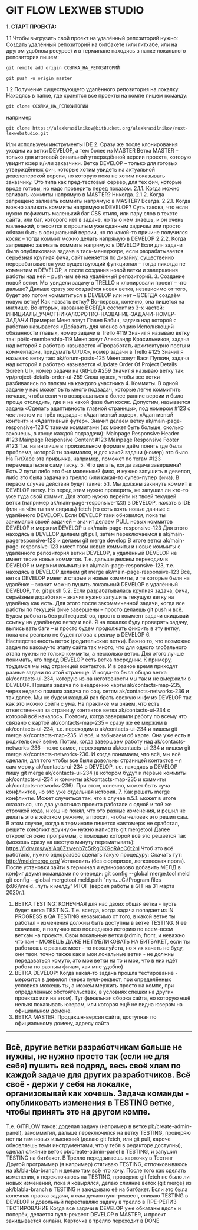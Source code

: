 ﻿# GIT FLOW LEXWEB STUDIO

**1. СТАРТ ПРОЕКТА:**

1.1 Чтобы выгрузить свой проект на удалённый репозиторий нужно:
Создать удалённый репозиторий на битбакете (или гитхабе, или на другом удобном ресурсе) и в терминале
находясь в папке локального репозитория пишем:

 ``git remote add origin ССЫЛКА_НА_РЕПОЗИТОРИЙ``

 ``git push -u origin master``


1.2 Получение существующего удалённого репозитория на локалку.
Находясь в папке, где хранятся все проекты на компе пишем команду:

`git clone ССЫЛКА_НА_РЕПОЗИТОРИЙ`

например

`git clone https://alexkrasilnikov@bitbucket.org/alexkrasilnikov/nuxt-lexwebstudio.git`

Или используем инструменты IDE
2. Сразу же после клонирования уходим из ветки DEVELOP, а тем более из MASTER
Ветка MASTER – только для итоговой финальной утверждённой версии проекта, которую
увидит юзер и/или заказчики.
Ветка DEVELOP – только для готовых утверждённых фич, которые хотим увидеть на
актуальной девелоперской версии, но которую пока не хотим показывать заказчику. Это
типа как пред-тестовый сервер, для тех фич, которые вроде готовы, но надо проверить
перед показом.
2.1.1. Когда можно заливать коммиты напрямую в MASTER?
Никогда.
2.1.2. Когда запрещено заливать коммиты напрямую в MASTER?
Всегда.
2.2.1. Когда можно заливать коммиты напрямую в DEVELOP?
Суть такова, что если нужно пофиксить маленький баг CSS стиля, или пару слов
в тексте сайта, или баг, которого нет в задаче, но ты о нём знаешь, и он очень
маленький, относится к прошлым уже сданным задачам или просто обязан
быть в официальной версии, но по какой-то причине получился косяк – тогда
коммит можно делать напрямую в DEVELOP
2.2.2. Когда запрещено заливать коммиты напрямую в DEVELOP
Если для задачи была опубликована задача в таск-менеджере, если
разрабатывается серьёзная крупная фича, сайт меняется по дизайну,
существенно перерабатывается уже существующий функционал – тогда
никогда не коммитим в DEVELOP, а после создания новой ветки и завершения
работы над ней – push-ым её на удалённый репозиторий.
3. Создание новой ветки.
Мы увидели задачу в TRELLO и клонировали проект – что дальше? Дальше сразу же
создаётся новая ветка, независимо от того, будет это потом коммититься в DEVELOP или нет –
ВСЕГДА создаём новую ветку!
Как назвать ветку?
Во-первых, конечно, она пишется на инглише.
Во-вторых, название ВСЕГДА состоит из 3-x частей:
ИНИЦИАЛЫ_УЧАСТНИКА/КОРОТКО-НАЗВАНИЕ-ЗАДАЧИ-НОМЕР-ЗАДАЧИ
Примеры:
Меня зовут Павел Бабич, задача над которой я работаю называется «Добавить для членов
опцию Исполняющий обязанности главы», номер задачи в Trello #119
Значит я называю ветку так: pb/io-membership-119
Меня зовут Александр Красильников, задача над которой я работаю называется
«Проработать архитектурно посты и комментарии, придумать UI/UX», номер задачи в Trello
#125
Значит я называю ветку так: ak/forum-posts-125
Меня зовут Вася Пупкин, задача над которой я работаю называется «Update Order Of Project
Details Screen UI», номер задачи на GitHub #259
Значит я называю ветку так: vp/project-details-order-ui-259
Слэш нужен, чтобы все ветки разбивались по папкам на каждого участника
4. Коммиты.
В одной задаче у нас может быть много подзадач, которые легче коммитить почаще, чтобы
если что возвращаться в более ранние версии и было проще отследить, где и на какой фазе
был косяк.
Допустим, называется задача «Сделать адаптивность главной страницы», под номером #123
c чек-листом из трёх подзадач: «Адаптивный хэдер», «Адаптивный контент» и «Адаптивный
футер».
Значит делаем ветку ak/main-page-responsive-123
C такими коммитами (их может быть больше, сколько захочешь, в конце каждой подзадачи):
Mainpage Responsive Header #123
Mainpage Responsive Content #123
Mainpage Responsive Footer #123
Т.е. на инглише в произвольном формате даём понять где была проблема, которой ты
занимался, и для какой задачи (номер) это было. На ГитХабе эта привычка, например,
поможет по тегам #123 перемещаться в саму таску.
5. Что делать, когда задача завершена?
Есть 2 пути: либо это был маленький фикс, и нужно запушить в девелоп, либо это была
задача из трелло (или какая-то супер-пупер фича).
В первом случае действия будут такие:
5.1. Мы должны закинуть коммит в DEVELOP ветку. Но перед этим нужно проверить, не
запушил ли кто-то уже туда свой коммит.
Для этого нужно перейти из твоей текущей ветки (например ak/main-page-responsive-123) в
DEVELOP, нажать в IDE (или на чём ты там сидишь) fetch (то есть взять новые данные с
удалённого DEVELOP).
Если DEVELOP таки обновился, пока ты занимался своей задачей – значит делаем PULL новых
коммитов DEVELOP и мержим DEVELOP в ak/main-page-responsive-123
Для этого находясь в DEVELOP делаем git pull, затем переключаемся в ak/main-pageresponsive-123 и делаем git merge develop
В итоге ветка ak/main-page-responsive-123 имеет твои новые коммиты и новые коммиты с
удалённого репозитория ветки DEVELOP, а удалённый DEVELOP не имеет твоих новых
коммитов.
Т.е. дальше делаем переходим в DEVELOP и мержим коммиты из ak/main-page-responsive-123,
т.е. находясь в DEVELOP делаем git merge ak/main-page-responsive-123
Всё, ветка DEVELOP имеет и старые и новые коммиты, и те которые были на удалёнке –
значит можно пушить локальный DEVELOP в удалённый DEVELOP, т.е. git push
5.2. Если разрабатывалась крупная задача, фича, серьёзные доработки – значит нужно
запушить текущую ветку на удалёнку как есть.
Для этого после закоммиченной задачи, когда все работы по текущей фиче завершены
– просто делаешь git push и всё.
Будем работать без pull request-ов, просто в коммент задачи скидывай ссылку на
удалённую ветку и всё. Я на локалке буду проверять задачу, выписывать баги – и
просто будем продолжать фиксить в эту ветку, пока она реально не будет готова к
релизу в DEVELOP
6. Наследственность веток (родительские ветки).
Важно то, что возможно задач по какому-то этапу сайта так много, что для одного
глобального этапа нужны не только коммиты, а несколько веток. Для этого лучше понимать,
что перед DEVELOP есть ветка посредник.
К примеру, трудимся мы над страницей контактов. И в разное время приходят разные задачи
по этой странице. И когда-то была общая ветка ak/contacts-ui-234, которую из-за неготовности
мы так и не вмержили в DEVELOP. Пришла задача по внедрению карты ak/contacts-map-235,
через неделю пришла задача по соц. сетям ak/contacts-networks-236 и так далее.
Мы не будем каждый раз брать свежую инфу из DEVELOP так как это можно сойти с ума. На
практике мы знаем, что есть ответственная за страницу контактов ветка ak/contacts-ui-234 с
которой всё началось.
Поэтому, когда завершили работу по всему что связано с картой ak/contacts-map-235 – сразу
же её мержим в ak/contacts-ui-234, т.е. переходим в ak/contacts-ui-234 и пишем git merge
ak/contacts-map-235. И всё, и забываем об карте. Она уже есть в родительской ветке.
Потом, когда завершаем работу над ak/contacts-networks-236 – тоже самое, переходим в
ak/contacts-ui-234 и пишем git merge ak/contacts-networks-236.
И когда понимаем, что всё, мы всё сделали, для того чтобы все были довольны страницей
контактов – я сам мержу ak/contacts-ui-234 в DEVELOP, т.е. находясь в DEVELOP пишу git merge
ak/contacts-ui-234 (в котором будут и первые коммиты ak/contacts-ui-234 и коммиты
ak/contacts-map-235 и коммиты ak/contacts-networks-236). При этом, конечно, может быть куча
конфликтов, но это уже отдельная история.
7. Как решать merge конфликты.
Может случиться так, что в случае п.5.1. может в итоге оказаться, что два участника проекта
работали с одной и той же строчкой кода, и хэш не понял, что это разные изменения, и
решил не делать это в жёстком режиме, а просит, чтобы человек это решил сам.
В этом случае, когда в терминале пишется «автомерж не сработал, решите конфликт
вручную» нужно написать git mergetool
Далее откроется окно программы, с помощью которой всё это решается так (можешь сразу на
шестую минуту перематывать):
https://1drv.ms/v/s!Aq6Zzwenb7c5rRgOKGqRAcC6t2nl
Чтоб это всё работало, нужно одноразово сделать такую процедуру:
Скачать тут: http://meldmerge.org/
Установить (без сюрпризов, легковесная прога).
После установки зайти в терминал и единоразово добавить МЕЛД в конфиг двумя командами по очереди:
git config --global merge.tool meld
git config --global mergetool.meld.path "путь…C:\Program files (x86)\meld\...путь к мелду"
ИТОГ (версия работы в GIT на 31 марта 2020г.):
1. ВЕТКА TESTING:
КОНЕЧНАЯ для нас двоих общая ветка - пусть будет ветка TESTING. Т.е. всегда, когда задача
попадает из IN PROGRESS в QA TESTING независимо от того, в какой ветке ты работал - изменения
должны быть доступны в ветке TESTING. Я её скачиваю, и получаю всю последнюю историю по
всем-всем веткам на проекте. Свои локальные ветки (admin, front, и неважно что там - МОЖЕШЬ
ДАЖЕ НЕ ПУБЛИКОВАТЬ НА БИТБАКЕТ, если ты работаешь с разных мест - то пожалуйста, но я их
качать не буду, они твои. точно также как и мои локальные ветки - не должны передаваться комуто, это мои ветки на то и мои, что в них идёт работа по разным фичам, как мне удобно)
2. ВЕТКА DEVELOP:
Когда какая-то задача прошла тестирование - мержится в девелоп (через пулл-реквест, при
определённых условиях можешь ты, а можем мержить просто на компе, при определённых
обстоятельствах, в условиях спешки на других проектах или на этом). Тут финальная сборка сайта,
но которую ещё нельзя показывать юзерам, или которая ещё не видна юзерам на официальном
домене.
3. ВЕТКА MASTER:
Продакшн-версия сайта, доступная по официальному домену, адресу сайта
--------------
Всё, другие ветки разработчикам больше не нужны, не нужно просто так (если не для себя) пушить
всё подряд, весь своё хлам по каждой задаче для других разработчиков. Всё своё - держи у себя
на локалке, организовывай как хочешь. Задача команды - опубликовать изменения в TESTING
ветке, чтобы принять это на другом компе.
---------
Т.е. GITFLOW таков: доделал задачу (например в ветке pb/create-admin-panel), закоммитил,
дальше переключился на ветку TESTING, проверяю нет ли там новых изменений (делаю git
fetch, или git pull, кароче обновляешь теми инструментами, что у тебя в редакторе доступны), 
сделал слияние веток pb/create-admin-panel в TESTING, и запушил TESTING на битбакет. В Трелло
передвигаешь карточку в Тестинг
Другой программер (я например) стягиваю TESTING, отпочковываюсь на ak/bla-bla-branch и делаю
там всё что хочу. После того как сделать изменения, я переключаюсь на TESTING, проверяю git
fetch не было ли новых изменений, пока я ковырялся, делаю слияние веток (git merge) из ak/blabla-branch в TESTING и закидываю её на битбакет.
Если это была конечная правка задачи, я сам делаю пулл-реквест, сливаю TESTING в DEVELOP и
довольный переставляю задачу в трелло в ПРЕ-РЕЛИЗ ТЕСТИРОВАНИЕ
Когда все задачи в DEVELOP уже обкатаны вдоль и поперёк, делается пулл-реквест DEVELOP в
MASTER, и проект закидывается онлайн. Карточка в трелло переходит в DONE